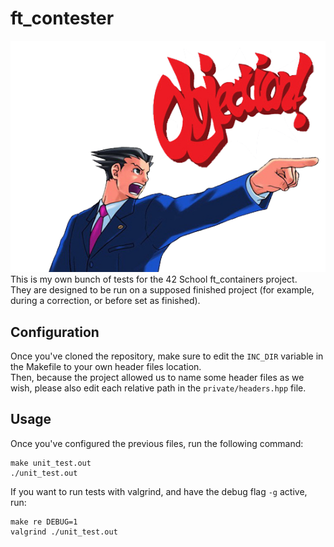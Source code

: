 # ft_contester
![Project illustration](./illustration.png "Objection !")<br>
This is my own bunch of tests for the 42 School ft_containers project.<br>
They are designed to be run on a supposed finished project (for example, during a correction, or before set as finished).

## Configuration
Once you've cloned the repository, make sure to edit the `INC_DIR` variable in the Makefile to your own header files location.<br>
Then, because the project allowed us to name some header files as we wish, please also edit each relative path in the `private/headers.hpp` file.<br>

## Usage
Once you've configured the previous files, run the following command:
```
make unit_test.out
./unit_test.out
```

If you want to run tests with valgrind, and have the debug flag `-g` active, run:
```
make re DEBUG=1
valgrind ./unit_test.out
```
